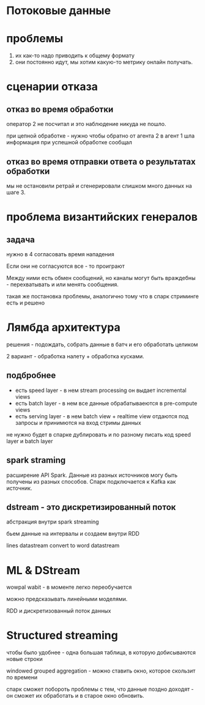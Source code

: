 # Потоковые данные
# проблемы
1. их как-то надо приводить к общему формату
2. они постоянно идут, мы хотим какую-то метрику онлайн получать.

# сценарии отказа
## отказ во время обработки
оператор 2 не посчитал и это наблюдение никуда не пошло.

при цепной обработке - нужно чтобы обратно от агента 2 в агент 1 шла информация при успешной обработке сообщал

## отказ во время отправки ответа о результатах обработки

мы не остановили ретрай и сгенерировали слишком много данных на шаге 3.

# проблема византийских генералов
## задача

нужно в 4 согласовать время нападения

Если они не согласуются все - то проиграют

Между ними есть обмен сообщений, но каналы могут быть враждебны - перехватывать и или менять сообщения.

такая же постановка проблемы, аналогично тому что в спарк стриминге есть и решено

# Лямбда архитектура        

решения - подождать, собрать данные в батч и его обработать целиком

2 вариант - обработка налету + обработка кусками.

## подбробнее

* есть speed layer - в нем stream processing  он выдает incremental views
* есть batch layer - в нем все данные обрабатываеются в pre-compute views
* есть serving layer - в нем batch view + realtime view отдаются под запросы и принимются на вход стримы данных

не нужно будет в спарке дублировать и по разному писать код speed layer и batch layer

## spark straming

расширение API Spark. Данные из разных источников могу быть получены из разных способов. Спарк подключается к Kafka как источник.

## dstream - это дискретизированный поток
абстракция внутри spark streaming

бьем данные на интервалы и создаем внутри RDD

lines datastream convert to word datastream

# ML & DStream

wowpal wabit - в моменте легко переобучается

можно предсказывать линейными моделями.

RDD и дискретизованный поток данных

# Structured streaming
чтобы было удобнее - одна большая таблица, в которую добисываются новые строки


windowed grouped aggregation - можно ставить окно, которое скользит по времени

спарк сможет побороть проблемы с тем, что данные поздно доходят - он сможет их обработать и в старое окно обновить.
